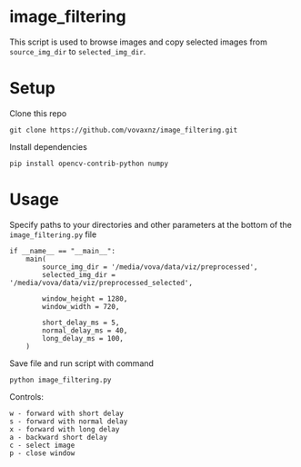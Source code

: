 # image_filtering

This script is used to browse images and copy selected images from `source_img_dir` to `selected_img_dir`.

# Setup

Clone this repo

```
git clone https://github.com/vovaxnz/image_filtering.git
```

Install dependencies

```
pip install opencv-contrib-python numpy
```

# Usage

Specify paths to your directories and other parameters at the bottom of the `image_filtering.py` file

```
if __name__ == "__main__":
    main(
        source_img_dir = '/media/vova/data/viz/preprocessed',
        selected_img_dir = '/media/vova/data/viz/preprocessed_selected',

        window_height = 1280,
        window_width = 720,
        
        short_delay_ms = 5,
        normal_delay_ms = 40,
        long_delay_ms = 100,
    )
```

Save file and run script with command

```
python image_filtering.py
```

Controls:

```
w - forward with short delay
s - forward with normal delay
x - forward with long delay
a - backward short delay
c - select image
p - close window
```

